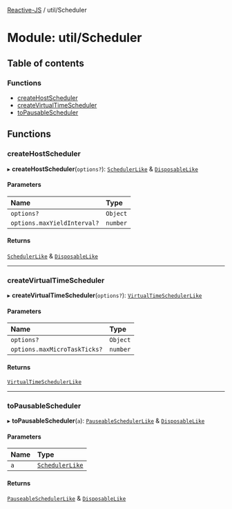 [Reactive-JS](../README.md) / util/Scheduler

# Module: util/Scheduler

## Table of contents

### Functions

- [createHostScheduler](util_Scheduler.md#createhostscheduler)
- [createVirtualTimeScheduler](util_Scheduler.md#createvirtualtimescheduler)
- [toPausableScheduler](util_Scheduler.md#topausablescheduler)

## Functions

### createHostScheduler

▸ **createHostScheduler**(`options?`): [`SchedulerLike`](../interfaces/util.SchedulerLike.md) & [`DisposableLike`](../interfaces/util.DisposableLike.md)

#### Parameters

| Name | Type |
| :------ | :------ |
| `options?` | `Object` |
| `options.maxYieldInterval?` | `number` |

#### Returns

[`SchedulerLike`](../interfaces/util.SchedulerLike.md) & [`DisposableLike`](../interfaces/util.DisposableLike.md)

___

### createVirtualTimeScheduler

▸ **createVirtualTimeScheduler**(`options?`): [`VirtualTimeSchedulerLike`](../interfaces/util.VirtualTimeSchedulerLike.md)

#### Parameters

| Name | Type |
| :------ | :------ |
| `options?` | `Object` |
| `options.maxMicroTaskTicks?` | `number` |

#### Returns

[`VirtualTimeSchedulerLike`](../interfaces/util.VirtualTimeSchedulerLike.md)

___

### toPausableScheduler

▸ **toPausableScheduler**(`a`): [`PauseableSchedulerLike`](../interfaces/util.PauseableSchedulerLike.md) & [`DisposableLike`](../interfaces/util.DisposableLike.md)

#### Parameters

| Name | Type |
| :------ | :------ |
| `a` | [`SchedulerLike`](../interfaces/util.SchedulerLike.md) |

#### Returns

[`PauseableSchedulerLike`](../interfaces/util.PauseableSchedulerLike.md) & [`DisposableLike`](../interfaces/util.DisposableLike.md)
